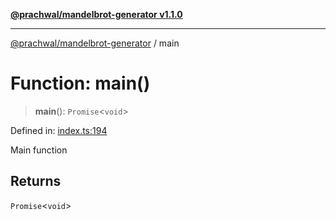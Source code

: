 [**@prachwal/mandelbrot-generator v1.1.0**](../README.md)

***

[@prachwal/mandelbrot-generator](../globals.md) / main

# Function: main()

> **main**(): `Promise`\<`void`\>

Defined in: [index.ts:194](https://github.com/prachwal/mandelbrot-generator/blob/ef8898d44624381552c066d1ffd67c7f15ed1930/src/index.ts#L194)

Main function

## Returns

`Promise`\<`void`\>

